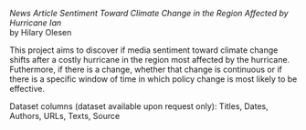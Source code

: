 *News Article Sentiment Toward Climate Change in the Region Affected by Hurricane Ian*  
by Hilary Olesen

This project aims to discover if media sentiment toward climate change shifts after a costly hurricane in the region most affected by the hurricane. Futhermore, if there is a change, whether that change is continuous or if there is a specific window of time in which policy change is most likely to be effective.

Dataset columns (dataset available upon request only): Titles,	Dates,	Authors,	URLs,	Texts,	Source

